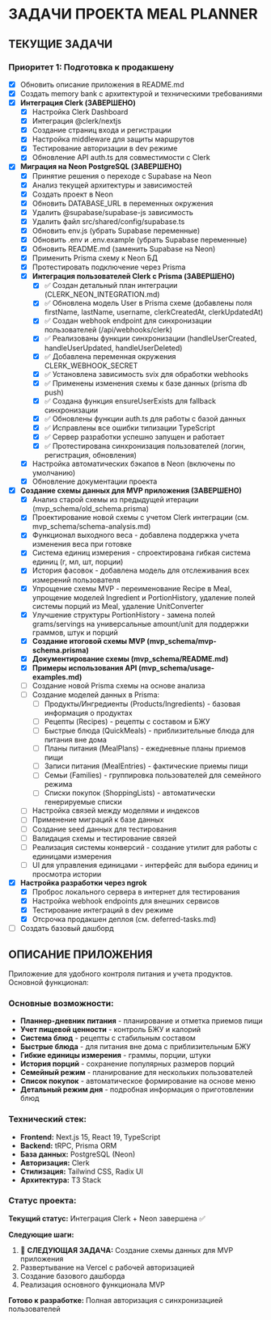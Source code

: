 # ЗАДАЧИ ПРОЕКТА MEAL PLANNER

## ТЕКУЩИЕ ЗАДАЧИ

### Приоритет 1: Подготовка к продакшену

- [x] Обновить описание приложения в README.md
- [x] Создать memory bank с архитектурой и техническими требованиями
- [x] **Интеграция Clerk (ЗАВЕРШЕНО)**
  - [x] Настройка Clerk Dashboard
  - [x] Интеграция @clerk/nextjs
  - [x] Создание страниц входа и регистрации
  - [x] Настройка middleware для защиты маршрутов
  - [x] Тестирование авторизации в dev режиме
  - [x] Обновление API auth.ts для совместимости с Clerk
- [x] **Миграция на Neon PostgreSQL (ЗАВЕРШЕНО)**
  - [x] Принятие решения о переходе с Supabase на Neon
  - [x] Анализ текущей архитектуры и зависимостей
  - [x] Создать проект в Neon
  - [x] Обновить DATABASE_URL в переменных окружения
  - [x] Удалить @supabase/supabase-js зависимость
  - [x] Удалить файл src/shared/config/supabase.ts
  - [x] Обновить env.js (убрать Supabase переменные)
  - [x] Обновить .env и .env.example (убрать Supabase переменные)
  - [x] Обновить README.md (заменить Supabase на Neon)
  - [x] Применить Prisma схему к Neon БД
  - [x] Протестировать подключение через Prisma
  - [x] **Интеграция пользователей Clerk с Prisma (ЗАВЕРШЕНО)**
    - [x] ✅ Создан детальный план интеграции (CLERK_NEON_INTEGRATION.md)
    - [x] ✅ Обновлена модель User в Prisma схеме (добавлены поля firstName, lastName, username, clerkCreatedAt, clerkUpdatedAt)
    - [x] ✅ Создан webhook endpoint для синхронизации пользователей (/api/webhooks/clerk)
    - [x] ✅ Реализованы функции синхронизации (handleUserCreated, handleUserUpdated, handleUserDeleted)
    - [x] ✅ Добавлена переменная окружения CLERK_WEBHOOK_SECRET
    - [x] ✅ Установлена зависимость svix для обработки webhooks
    - [x] ✅ Применены изменения схемы к базе данных (prisma db push)
    - [x] ✅ Создана функция ensureUserExists для fallback синхронизации
    - [x] ✅ Обновлены функции auth.ts для работы с базой данных
    - [x] ✅ Исправлены все ошибки типизации TypeScript
    - [x] ✅ Сервер разработки успешно запущен и работает
    - [x] ✅ Протестирована синхронизация пользователей (логин, регистрация, обновления)
  - [x] Настройка автоматических бэкапов в Neon (включены по умолчанию)
  - [x] Обновление документации проекта
- [x] **Создание схемы данных для MVP приложения (ЗАВЕРШЕНО)**
  - [x] Анализ старой схемы из предыдущей итерации (mvp_schema/old_schema.prisma)
  - [x] Проектирование новой схемы с учетом Clerk интеграции (см. mvp_schema/schema-analysis.md)
  - [x] Функционал выходного веса - добавлена поддержка учета изменения веса при готовке
  - [x] Система единиц измерения - спроектирована гибкая система единиц (г, мл, шт, порции)
  - [x] История фасовок - добавлена модель для отслеживания всех измерений пользователя
  - [x] Упрощение схемы MVP - переименование Recipe в Meal, упрощение моделей Ingredient и PortionHistory, удаление полей системы порций из Meal, удаление UnitConverter
  - [x] Улучшение структуры PortionHistory - замена полей grams/servings на универсальные amount/unit для поддержки граммов, штук и порций
  - [x] **Создание итоговой схемы MVP (mvp_schema/mvp-schema.prisma)**
  - [x] **Документирование схемы (mvp_schema/README.md)**
  - [x] **Примеры использования API (mvp_schema/usage-examples.md)**
  - [ ] Создание новой Prisma схемы на основе анализа
  - [ ] Создание моделей данных в Prisma:
    - [ ] Продукты/Ингредиенты (Products/Ingredients) - базовая информация о продуктах
    - [ ] Рецепты (Recipes) - рецепты с составом и БЖУ
    - [ ] Быстрые блюда (QuickMeals) - приблизительные блюда для питания вне дома
    - [ ] Планы питания (MealPlans) - ежедневные планы приемов пищи
    - [ ] Записи питания (MealEntries) - фактические приемы пищи
    - [ ] Семьи (Families) - группировка пользователей для семейного режима
    - [ ] Списки покупок (ShoppingLists) - автоматически генерируемые списки
  - [ ] Настройка связей между моделями и индексов
  - [ ] Применение миграций к базе данных
  - [ ] Создание seed данных для тестирования
  - [ ] Валидация схемы и тестирование связей
  - [ ] Реализация системы конверсий - создание утилит для работы с единицами измерения
  - [ ] UI для управления единицами - интерфейс для выбора единиц и просмотра истории
- [x] **Настройка разработки через ngrok**
  - [x] Проброс локального сервера в интернет для тестирования
  - [x] Настройка webhook endpoints для внешних сервисов
  - [x] Тестирование интеграций в dev режиме
  - [x] Отсрочка продакшен деплоя (см. deferred-tasks.md)
- [ ] Создать базовый дашборд

## ОПИСАНИЕ ПРИЛОЖЕНИЯ

Приложение для удобного контроля питания и учета продуктов. Основной функционал:

### Основные возможности:

- **Планнер-дневник питания** - планирование и отметка приемов пищи
- **Учет пищевой ценности** - контроль БЖУ и калорий
- **Система блюд** - рецепты с стабильным составом
- **Быстрые блюда** - для питания вне дома с приблизительным БЖУ
- **Гибкие единицы измерения** - граммы, порции, штуки
- **История порций** - сохранение популярных размеров порций
- **Семейный режим** - планирование для нескольких пользователей
- **Список покупок** - автоматическое формирование на основе меню
- **Детальный режим дня** - подробная информация о приготовлении блюд

### Технический стек:

- **Frontend:** Next.js 15, React 19, TypeScript
- **Backend:** tRPC, Prisma ORM
- **База данных:** PostgreSQL (Neon)
- **Авторизация:** Clerk
- **Стилизация:** Tailwind CSS, Radix UI
- **Архитектура:** T3 Stack

### Статус проекта:

**Текущий статус:** Интеграция Clerk + Neon завершена ✅

**Следующие шаги:**
1. 🔄 **СЛЕДУЮЩАЯ ЗАДАЧА:** Создание схемы данных для MVP приложения
2. Развертывание на Vercel с рабочей авторизацией
3. Создание базового дашборда
4. Реализация основного функционала MVP

**Готово к разработке:** Полная авторизация с синхронизацией пользователей
